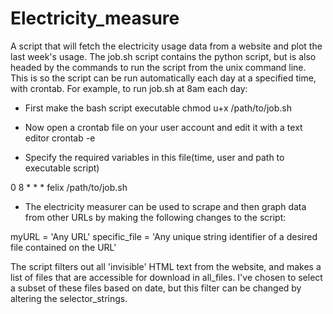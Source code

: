 # Electricity_measure
A script that will fetch the electricity usage data from a website and plot the last week's usage. The job.sh script contains the python script, but is also headed by the commands to run the script from the unix command line. This is so the script can be run automatically each day at a specified time, with crontab. For example, to run job.sh at 8am each day:

- First make the bash script executable
chmod u+x /path/to/job.sh

- Now open a crontab file on your user account and edit it with a text editor
crontab -e

- Specify the required variables in this file(time, user and path to executable script)

0 8 * * * felix /path/to/job.sh




- The electricity measurer can be used to scrape and then graph data from other URLs by making the following changes to the script:

myURL = 'Any URL'
specific_file = 'Any unique string identifier of a desired file contained on the URL'

The script filters out all 'invisible' HTML text from the website, and makes a list of files that are accessible for download in all_files. I've chosen to select a subset of these files based on date, but this filter can be changed by altering the selector_strings.
